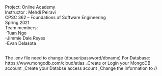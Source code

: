 Project: Online Academy <br />
Instructor : Mehdi Peiravi <br />
CPSC 362 – Foundations of Software Engineering <br />
Spring 2021 <br />
Team members: <br />
-Tuan Ngo <br />
-Jimmie Dale Reyes <br />
-Evan Delasota <br />




<br />
The .env file need to change (dbuser/password/dbname)
For Database: https://www.mongodb.com/cloud/atlas
  _Create or Login your MongoDB account
  _Create your Databse access acount
  _Change the information to <dbuser>/<password>/<dbname>
  
